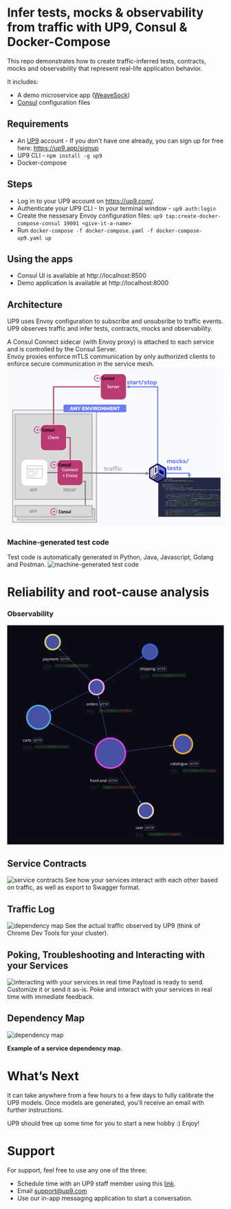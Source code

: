 # Infer tests, mocks & observability from traffic with UP9, Consul & Docker-Compose

This repo demonstrates how to create traffic-inferred tests, contracts, mocks and observability that represent real-life application behavior. 

It includes:
* A demo microservice app ([WeaveSock](https://microservices-demo.github.io/docs/load-test.html))
* [Consul](https://github.com/hashicorp/consul) configuration files

## Requirements 
* An [UP9](https://up9.com/) account - If you don't have one already, you can sign up for free here: https://up9.app/signup
* UP9 CLI - `npm install -g up9`
* Docker-compose

## Steps

* Log in to your UP9 account on https://up9.com/.
* Authenticate your UP9 CLI - In your terminal window - `up9 auth:login`
* Create the nessesary Envoy configuration files: `up9 tap:create-docker-compose-consul 19001 <give-it-a-name>`
* Run `docker-compose -f docker-compose.yaml -f docker-compose-up9.yaml up`

## Using the apps

* Consul UI is available at http://localhost:8500
* Demo application is available at http://localhost:8000

## Architecture
UP9 uses Envoy configuration to subscribe and unsubsribe to traffic events. UP9 observes traffic and infer tests, contracts, mocks and observability.

A Consul Connect sidecar (with Envoy proxy) is attached to each service and is controlled by the Consul Server.  
Envoy proxies enforce mTLS communication by only authorized clients to enforce secure communication in the service mesh.
![architecture](assets/architecture.png)

### Machine-generated test code
Test code is automatically generated in Python, Java, Javascript, Golang and Postman.
![machine-generated test code](tests.png)

# Reliability and root-cause analysis
### Observability
![Observability](assets/observability.png)

## Service Contracts
![service contracts](contract.png)
See how your services interact with each other based on traffic, as well as export to Swagger format.

## Traffic Log
![dependency map](traffic.png)
See the actual traffic observed by UP9 (think of Chrome Dev Tools for your cluster).

## Poking, Troubleshooting and Interacting with your Services
![interacting with your services in real time](trynow.png)
Payload is ready to send. Customize it or send it as-is. Poke and interact with your services in real time with immediate feedback.

## Dependency Map
![dependency map](dmap2.png)
**<p class="text-center">Example of a service dependency map.</p>**

# What’s Next
It can take anywhere from a few hours to a few days to fully calibrate the UP9 models. Once models are generated, you’ll receive an email with further instructions.

UP9 should free up some time for you to start a new hobby :) Enjoy!
# Support

For support, feel free to use any one of the three:
* Schedule time with an UP9 staff member using this [link](https://calendly.com/up9/support).
* Email support@up9.com
* Use our in-app messaging application to start a conversation.
